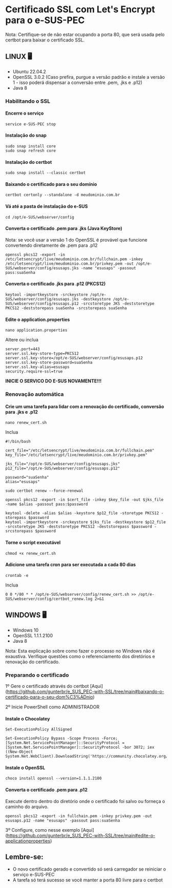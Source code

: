# Certificado SSL com Let's Encrypt para o e-SUS-PEC
Nota: Certifique-se de não estar ocupando a porta 80, que será usada pelo certbot para baixar o certificado SSL.

## LINUX 🖥️
- Ubuntu 22.04.2
- OpenSSL 3.0.2 (Caso prefira, purgue a versão padrão e instale a versão 1 - isso poderá dispensar a conversão entre .pem, .jks e .p12)
- Java 8

### Habilitando o SSL

#### Encerre o serviço
```
service e-SUS-PEC stop
```

#### Instalação do snap
```
sudo snap install core
sudo snap refresh core
```

#### Instalação do certbot
```
sudo snap install --classic certbot
```

#### Baixando o certificado para o seu domínio
```
certbot certonly --standalone -d meudominio.com.br
```

#### Vá até a pasta de instalação do e-SUS
```
cd /opt/e-SUS/webserver/config
```

#### Converta o certificado .pem para .jks (Java KeyStore)
Nota: se você usar a versão 1 do OpenSSL é provável que funcione convertendo diretamente de .pem para .p12

```
openssl pkcs12 -export -in /etc/letsencrypt/live/meudominio.com.br/fullchain.pem -inkey /etc/letsencrypt/live/meudominio.com.br/privkey.pem -out /opt/e-SUS/webserver/config/esusaps.jks -name "esusaps" -passout pass:suaSenha
```

#### Converta o certificado .jks para .p12 (PKCS12)
```
keytool -importkeystore -srckeystore /opt/e-SUS/webserver/config/esusaps.jks -destkeystore /opt/e-SUS/webserver/config/esusaps.p12 -srcstoretype JKS -deststoretype PKCS12 -deststorepass suaSenha -srcstorepass suaSenha
```

#### Edite o application.properties
```
nano application.properties
```

Altere ou inclua
```
server.port=443
server.ssl.key-store-type=PKCS12
server.ssl.key-store=/opt/e-SUS/webserver/config/esusaps.p12
server.ssl.key-store-password=suaSenha
server.ssl.key-alias=esusaps
security.require-ssl=true
```

**INICIE O SERVICO DO E-SUS NOVAMENTE!!!**

### Renovação automática
#### Crie um uma tarefa para lidar com a renovação do certificado, conversão para .jks e .p12
```
nano renew_cert.sh
```

Inclua
```
#!/bin/bash

cert_file="/etc/letsencrypt/live/meudominio.com.br/fullchain.pem"
key_file="/etc/letsencrypt/live/meudominio.com.br/privkey.pem"

jks_file="/opt/e-SUS/webserver/config/esusaps.jks"
p12_file="/opt/e-SUS/webserver/config/esusaps.p12"

password="suaSenha"
alias="esusaps"

sudo certbot renew --force-renewal

openssl pkcs12 -export -in $cert_file -inkey $key_file -out $jks_file -name $alias -passout pass:$password

keytool -delete -alias $alias -keystore $p12_file -storetype PKCS12 -storepass $password
keytool -importkeystore -srckeystore $jks_file -destkeystore $p12_file -srcstoretype JKS -deststoretype PKCS12 -deststorepass $password -srcstorepass $password
```

#### Torne o script executável
```
chmod +x renew_cert.sh
```

#### Adicione uma tarefa cron para ser executada a cada 80 dias
```
crontab -e
```

Inclua
```
0 0 */80 * * /opt/e-SUS/webserver/config/renew_cert.sh >> /opt/e-SUS/webserver/config/certbot_renew.log 2>&1
```

## WINDOWS 🖥️
- Windows 10
- OpenSSL 1.1.1.2100
- Java 8

Nota: Esta explicação sobre como fazer o processo no Windows não é exaustiva. Verifique questões como o referenciamento dos diretórios e renovação do certificado.

### Preparando o certificado

1º Gere o certificado através do certbot [Aqui] (https://github.com/gunterbr/e_SUS_PEC-with-SSL/tree/main#baixando-o-certificado-para-o-seu-dom%C3%ADnio)

2º Inicie PowerShell como ADMINISTRADOR

#### Instale o Chocolatey

```
Set-ExecutionPolicy AllSigned
```

```
Set-ExecutionPolicy Bypass -Scope Process -Force; [System.Net.ServicePointManager]::SecurityProtocol = [System.Net.ServicePointManager]::SecurityProtocol -bor 3072; iex ((New-Object System.Net.WebClient).DownloadString('https://community.chocolatey.org/install.ps1'))
```

#### Instale o OpenSSL

```
choco install openssl --version=1.1.1.2100
```

#### Converta o certificado .pem para .p12
Execute dentro dentro do diretório onde o certificado foi salvo ou forneça o caminho do arquivo.

```
openssl pkcs12 -export -in fullchain.pem -inkey privkey.pem -out esusaps.p12 -name "esusaps" -passout pass:suaSenha
```

3º Configure, como nesse exemplo [Aqui] (https://github.com/gunterbr/e_SUS_PEC-with-SSL/tree/main#edite-o-applicationproperties)

## Lembre-se:
* O novo certificado gerado e convertido só será carregador se reiniciar o serviço e-SUS-PEC
* A tarefa só terá sucesso se você manter a porta 80 livre para o certbot
